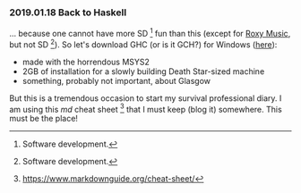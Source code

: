 ### 2019.01.18 Back to Haskell

   ... because one cannot have more SD [^1] fun than this (except for [Roxy Music](https://www.youtube.com/watch?v=kOnde5c7OG8), but not SD [^1]).
   So let's download GHC (or is it GCH?) for Windows ([here](https://www.haskell.org/platform/windows.html)):
   - made with the horrendous MSYS2  
   - 2GB of installation for a slowly building Death Star-sized machine
   - something, probably not important, about Glasgow
   
 But this is a tremendous occasion to start my survival professional diary. I am using this *md* cheat sheet [^2] that I must keep (blog it) somewhere. This must be the place!

[^1]: Software development.
[^2]: https://www.markdownguide.org/cheat-sheet/
